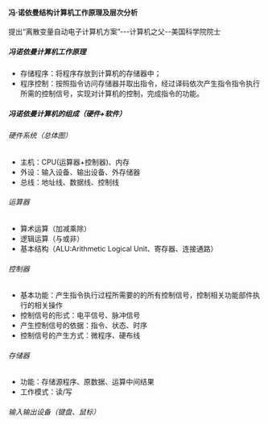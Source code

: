 ####  冯·诺依曼结构计算机工作原理及层次分析

提出“离散变量自动电子计算机方案”---计算机之父--美国科学院院士
 
##### 冯诺依曼计算机工作原理
 * 存储程序：将程序存放到计算机的存储器中；
 * 程序控制：按照指令访问存储器并取出指令，经过译码依次产生指令指令执行所需的控制信号，实现对计算机的控制，完成指令的功能。
##### 冯诺依曼计算机的组成（硬件+软件）
###### 硬件系统（总体图）

* 主机：CPU(运算器+控制器)、内存
* 外设：输入设备、输出设备、外存储器
* 总线：地址线、数据线、控制线

###### 运算器
* 算术运算（加减乘除）
* 逻辑运算（与或非）
* 基本结构（ALU:Arithmetic Logical Unit、寄存器、连接通路）


###### 控制器
* 基本功能：产生指令执行过程所需要的的所有控制信号，控制相关功能部件执行的相关操作
* 控制信号的形式：电平信号、脉冲信号
* 产生控制信号的依据：指令、状态、时序
* 控制信号的产生方式：微程序、硬布线

###### 存储器

* 功能：存储源程序、原数据、运算中间结果
* 工作模式：读/写

###### 输入输出设备（键盘、鼠标）